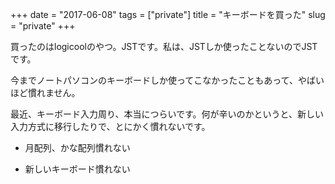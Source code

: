 +++
date = "2017-06-08"
tags = ["private"]
title = "キーボードを買った"
slug = "private"
+++

買ったのはlogicoolのやつ。JSTです。私は、JSTしか使ったことないのでJSTです。

今までノートパソコンのキーボードしか使ってこなかったこともあって、やばいほど慣れません。

最近、キーボード入力周り、本当につらいです。何が辛いのかというと、新しい入力方式に移行したりで、とにかく慣れないです。

- 月配列、かな配列慣れない

- 新しいキーボード慣れない
	  
